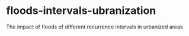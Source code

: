# floods-intervals-ubranization
The impact of floods of different recurrence intervals in urbanized areas
